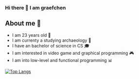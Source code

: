 ### Hi there 👋 I am graefchen

## About me 📝

- I am 23 years old 🎉
- I am currenty a studying archaeology 🦴
- I have an bachelor of science in CS 🎓
- I am interested in video game and graphical programming 🎮
- I am into low-level and functional programming 📊

<!-- Old Verison of the used Top Languages -->
<!-- [![Top Langs](https://github-readme-stats.vercel.app/api/top-langs/?username=graefchen&layout=compact&langs_count=10)](https://github.com/anuraghazra/github-readme-stats) -->
[![Top Langs](https://github-readme-stats.vercel.app/api/top-langs/?username=graefchen&layout=compact&langs_count=10&hide=javascript,html,java,css,scss)](https://github.com/anuraghazra/github-readme-stats)

<!--
**graefchen/graefchen** is a ✨ _special_ ✨ repository because its `README.md` (this file) appears on your GitHub profile.

Here are some ideas to get you started:

- 🔭 I’m currently working on ...
- 🌱 I’m currently learning ...
- 👯 I’m looking to collaborate on ...
- 🤔 I’m looking for help with ...
- 💬 Ask me about ...
- 📫 How to reach me: ...
- 😄 Pronouns: ...
- ⚡ Fun fact: ...
-->
